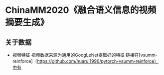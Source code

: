 # ChinaMM2020《融合语义信息的视频摘要生成》
##    关于数据
* 视频特征
视频数据来源为通用的GoogLeNet提取好的特征
链接在[vsumm-reinforce]（https://github.com/huarui1996/pytorch-vsumm-reinforce）中有

